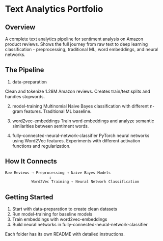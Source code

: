 # Text Analytics Portfolio

## Overview

A complete text analytics pipeline for sentiment analysis on Amazon product reviews. Shows the full journey from raw text to deep learning classification - preprocessing, traditional ML, word embeddings, and neural networks.


## The Pipeline

1. data-preparation

Clean and tokenize 1.28M Amazon reviews. Creates train/test splits and handles stopwords.

2. model-training
Multinomial Naive Bayes classification with different n-gram features. Traditional ML baseline.

3. word2vec-embeddings
Train word embeddings and analyze semantic similarities between sentiment words.

4. fully-connected-neural-network-classifier
PyTorch neural networks using Word2Vec features. Experiments with different activation functions and regularization.


## How It Connects
```bash
Raw Reviews → Preprocessing → Naive Bayes Models
                    ↓
            Word2Vec Training → Neural Network Classification

```

## Getting Started

1. Start with data-preparation to create clean datasets
2. Run model-training for baseline models
3. Train embeddings with word2vec-embeddings
4. Build neural networks in fully-connected-neural-network-classifier

Each folder has its own README with detailed instructions.
